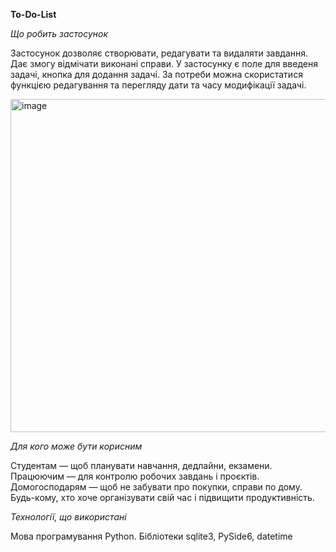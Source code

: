 **To-Do-List**

_Що робить застосунок_

Застосунок дозволяє створювати, редагувати та видаляти завдання. Дає змогу відмічати виконані справи. У застосунку є поле для введеня задачі, кнопка для додання задачі. За потреби можна скористатися функцією редагування та перегляду дати та часу модифікації задачі.

<img width="988" height="533" alt="image" src="https://github.com/user-attachments/assets/38111e36-6ebe-4705-acef-81c1e9105f4a" />

_Для кого може бути корисним_

Студентам — щоб планувати навчання, дедлайни, екзамени. Працюючим — для контролю робочих завдань і проєктів. Домогосподарям — щоб не забувати про покупки, справи по дому. Будь-кому,  хто хоче організувати свій час і підвищити продуктивність.

_Технології, що використані_

Мова програмування Python. Бібліотеки sqlite3, PySide6, datetime

